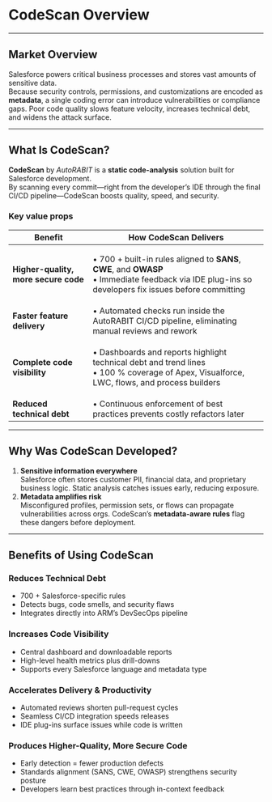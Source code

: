 # CodeScan Overview

***

## Market Overview <a href="#market-overview" id="market-overview"></a>

Salesforce powers critical business processes and stores vast amounts of sensitive data.\
Because security controls, permissions, and customizations are encoded as **metadata**, a single coding error can introduce vulnerabilities or compliance gaps. Poor code quality slows feature velocity, increases technical debt, and widens the attack surface.

***

## What Is CodeScan? <a href="#what-is-codescan" id="what-is-codescan"></a>

**CodeScan** by _AutoRABIT_ is a **static code-analysis** solution built for Salesforce development.\
By scanning every commit—right from the developer’s IDE through the final CI/CD pipeline—CodeScan boosts quality, speed, and security.

### Key value props

| Benefit                              | How CodeScan Delivers                                                                                                                                                                                |
| ------------------------------------ | ---------------------------------------------------------------------------------------------------------------------------------------------------------------------------------------------------- |
| **Higher-quality, more secure code** | <p>• 700 + built-in rules aligned to <strong>SANS</strong>, <strong>CWE</strong>, and <strong>OWASP</strong><br>• Immediate feedback via IDE plug-ins so developers fix issues before committing</p> |
| **Faster feature delivery**          | • Automated checks run inside the AutoRABIT CI/CD pipeline, eliminating manual reviews and rework                                                                                                    |
| **Complete code visibility**         | <p>• Dashboards and reports highlight technical debt and trend lines<br>• 100 % coverage of Apex, Visualforce, LWC, flows, and process builders</p>                                                  |
| **Reduced technical debt**           | • Continuous enforcement of best practices prevents costly refactors later                                                                                                                           |

***

## Why Was CodeScan Developed? <a href="#why-was-codescan-developed" id="why-was-codescan-developed"></a>

1. **Sensitive information everywhere**\
   Salesforce often stores customer PII, financial data, and proprietary business logic. Static analysis catches issues early, reducing exposure.
2. **Metadata amplifies risk**\
   Misconfigured profiles, permission sets, or flows can propagate vulnerabilities across orgs. CodeScan’s **metadata-aware rules** flag these dangers before deployment.

***

## Benefits of Using CodeScan <a href="#benefits-using-codescan" id="benefits-using-codescan"></a>

### Reduces Technical Debt

* 700 + Salesforce-specific rules
* Detects bugs, code smells, and security flaws
* Integrates directly into ARM’s DevSecOps pipeline

### Increases Code Visibility

* Central dashboard and downloadable reports
* High-level health metrics plus drill-downs
* Supports every Salesforce language and metadata type

### Accelerates Delivery & Productivity

* Automated reviews shorten pull-request cycles
* Seamless CI/CD integration speeds releases
* IDE plug-ins surface issues while code is written

### Produces Higher-Quality, More Secure Code

* Early detection = fewer production defects
* Standards alignment (SANS, CWE, OWASP) strengthens security posture
* Developers learn best practices through in-context feedback
